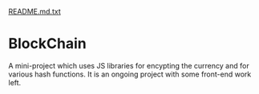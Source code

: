 [README.md.txt](https://github.com/eshaanaf/BlockChain/files/6579802/README.md.txt)
# BlockChain
A mini-project which uses JS libraries for encypting the currency and for various hash functions. It is an ongoing project with some front-end work left.
